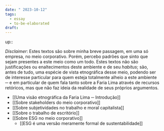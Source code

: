 ```yaml
---
date: " 2023-10-12"
tags:
  - essay
  - to-be-elaborated
draft:
---
```

up:: 

*Disclaimer*: Estes textos são sobre minha breve passagem, em uma só empresa, no meio corporativo. Porém, percebo padrões que sinto que sejam presentes a este meio como um todo. Estes textos não são justificações ou enaltecimentos deste ambiente e de seu *habitus*; são, antes de tudo, uma espécie de vista etnográfica desse meio, podendo ser de interesse particular para quem esteja totalmente alheio a este ambiente ─ e em particular de quem fala tanto sobre a Faria Lima através de recursos retóricos, mas que não faz ideia da realidade de seus próprios argumentos.

- [[Uma visão etnográfica da Faria Lima ─ Introdução]]
- [[Sobre stakeholders do meio corporativo]]
- [[Sobre subjetividades no trabalho e moral capitalista]]
- [[Sobre o trabalho de escritório]]
- [[Sobre ESG no meio corporativo]]
	- [[ESG é uma versão meramente formal de sustentabilidade]]